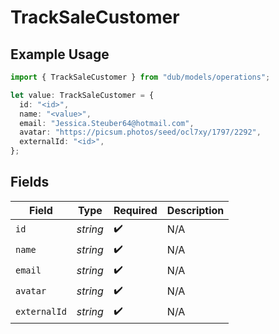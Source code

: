 # TrackSaleCustomer

## Example Usage

```typescript
import { TrackSaleCustomer } from "dub/models/operations";

let value: TrackSaleCustomer = {
  id: "<id>",
  name: "<value>",
  email: "Jessica.Steuber64@hotmail.com",
  avatar: "https://picsum.photos/seed/ocl7xy/1797/2292",
  externalId: "<id>",
};
```

## Fields

| Field              | Type               | Required           | Description        |
| ------------------ | ------------------ | ------------------ | ------------------ |
| `id`               | *string*           | :heavy_check_mark: | N/A                |
| `name`             | *string*           | :heavy_check_mark: | N/A                |
| `email`            | *string*           | :heavy_check_mark: | N/A                |
| `avatar`           | *string*           | :heavy_check_mark: | N/A                |
| `externalId`       | *string*           | :heavy_check_mark: | N/A                |